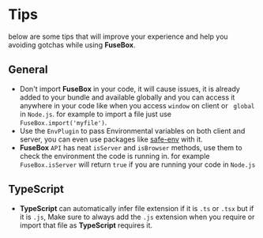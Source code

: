 # Tips

below are some tips that will improve your experience and help you  avoiding gotchas while using **FuseBox**.

## General
* Don't import **FuseBox** in your code, it will cause issues, it is already added to your bundle and available globally and you can access it anywhere in your code like  when you access `window`  on client or ` global` in `Node.js`. for example to import a file  just use  `FuseBox.import('myfile')`.
* Use the `EnvPlugin` to pass Environmental variables on both client and server, you can even use packages like [safe-env](https://www.npmjs.com/package/safe-env) with it.
* **FuseBox** `API` has neat `isServer` and `isBrowser` methods, use them to check the environment the code is running in. for example `FuseBox.isServer` will return `true` if you are running your code in `Node.js`

## TypeScript
* **TypeScript** can automatically infer file extension if it is `.ts` or `.tsx` but if it is `.js`, Make sure to always add the `.js` extension when you require or import that file  as **TypeScript** requires it.
